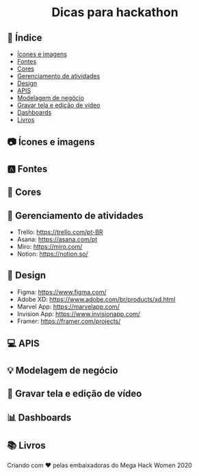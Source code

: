 <br />
    <h1 align="center">Dicas para hackathon</h1>

 

## :checkered_flag: Índice

* [Ícones e imagens](#📷-icones-e-imagens)
* [Fontes](#🅰️-fontes)
* [Cores](#🎨-cores)
* [Gerenciamento de atividades](#📁-gerenciamento-de-atividades)
* [Design](#📱-design)
* [APIS](#💻-apis)
* [Modelagem de negócio](#💡-modelagem-de-negocio)
* [Gravar tela e edição de vídeo](#🎥-gravar-tela-e-edicao-de-video)
* [Dashboards](#📊-dashboard)
* [Livros](#📚-livros)

## 📷 Ícones e imagens

## 🅰️ Fontes

## 🎨 Cores

## 📁 Gerenciamento de atividades
 - Trello: https://trello.com/pt-BR
 - Asana: https://asana.com/pt
 - Miro: https://miro.com/
 - Notion: https://notion.so/


## 📱 Design
- Figma: https://www.figma.com/
- Adobe XD: https://www.adobe.com/br/products/xd.html 
- Marvel App: https://marvelapp.com/
- Invision App: https://www.invisionapp.com/
- Framer: https://framer.com/projects/

## 💻 APIS

## 💡 Modelagem de negócio

## 🎥 Gravar tela e edição de vídeo

## 📊 Dashboards

## 📚 Livros

Criando com :heart: pelas embaixadoras do Mega Hack Women 2020
   
